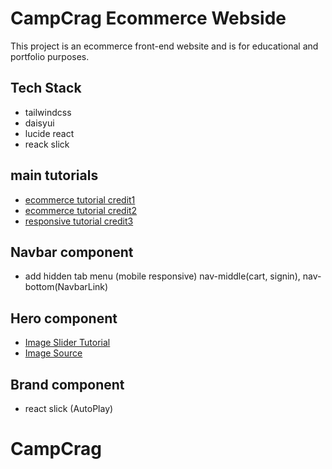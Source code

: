 # CampCrag Ecommerce Webside
This project is an ecommerce front-end website and is for educational and portfolio purposes.

## Tech Stack
- tailwindcss
- daisyui
- lucide react
- reack slick

## main tutorials
- [ecommerce tutorial credit1](https://www.youtube.com/watch?v=zyqkneMAnfc&t=2025s)
- [ecommerce tutorial credit2](https://www.youtube.com/watch?v=jbfuzcrfjqQ)
- [responsive tutorial credit3](https://www.youtube.com/watch?v=WbV3zRgpw_E&t=5418s)

## Navbar component
- add hidden tab menu (mobile responsive)
    nav-middle(cart, signin),
    nav-bottom(NavbarLink)
    

## Hero component
- [Image Slider Tutorial](https://www.youtube.com/watch?v=JuZABF3bEdg&t=256s)
- [Image Source](https://ozbackcountry.co.nz/)

## Brand component
- react slick (AutoPlay)


# CampCrag
